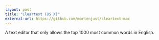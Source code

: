 ```yaml
---
layout: post
title: "Cleartext (OS X)"
external-url: https://github.com/mortenjust/cleartext-mac
---
```


A text editor that only allows the top 1000 most common words in English. 